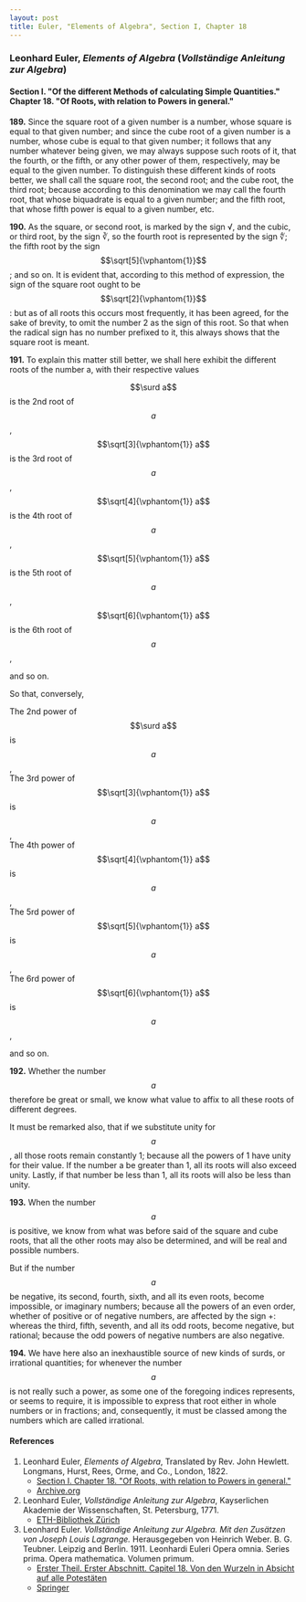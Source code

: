 ```yaml
---
layout: post
title: Euler, "Elements of Algebra", Section I, Chapter 18
---
```


### Leonhard Euler, *Elements of Algebra* (*Vollständige Anleitung zur Algebra*)

#### Section I. "Of the different Methods of calculating Simple Quantities." Chapter 18. "Of Roots, with relation to Powers in general."

**189.** Since the square root of a given number is a number,
whose square is equal to that given number; and since
the cube root of a given number is a number, whose cube is
equal to that given number; it follows that any number
whatever being given, we may always suppose such roots of
it, that the fourth, or the fifth, or any other power of them,
respectively, may be equal to the given number.
To distinguish these different kinds of roots better, we shall call the
square root, the second root; and the cube root, the third
root; because according to this denomination we may call
the fourth root, that whose biquadrate is equal to a given
number; and the fifth root, that whose fifth power is equal
to a given number, etc.

**190.** As the square, or second root, is marked by the sign
√, and the cubic, or third root, by the sign ∛, so the fourth
root is represented by the sign ∜; the fifth root by the sign
$$\sqrt[5]{\vphantom{1}}$$; and so on. It is evident that, according to this method
of expression, the sign of the square root ought to be $$\sqrt[2]{\vphantom{1}}$$:
but as of all roots this occurs most frequently, it has been
agreed, for the sake of brevity, to omit the number 2 as the
sign of this root. So that when the radical sign has no number prefixed to it,
this always shows that the square root is
meant.

**191.** To explain this matter still better, we shall here
exhibit the different roots of the number a, with their respective values

$$\surd a$$ is the 2nd root of $$a$$,  
$$\sqrt[3]{\vphantom{1}} a$$ is the 3rd root of $$a$$,  
$$\sqrt[4]{\vphantom{1}} a$$ is the 4th root of $$a$$,  
$$\sqrt[5]{\vphantom{1}} a$$ is the 5th root of $$a$$,  
$$\sqrt[6]{\vphantom{1}} a$$ is the 6th root of $$a$$,

and so on.

So that, conversely,

The 2nd power of $$\surd a$$ is $$a$$,  
The 3rd power of $$\sqrt[3]{\vphantom{1}} a$$ is $$a$$,  
The 4th power of $$\sqrt[4]{\vphantom{1}} a$$ is $$a$$,  
The 5rd power of $$\sqrt[5]{\vphantom{1}} a$$ is $$a$$,  
The 6rd power of $$\sqrt[6]{\vphantom{1}} a$$ is $$a$$,

and so on.

**192.** Whether the number $$a$$ therefore be great or small,
we know what value to affix to all these roots of different
degrees.

It must be remarked also, that if we substitute unity for $$a$$,
all those roots remain constantly 1; because all the powers
of 1 have unity for their value. If the number a be greater
than 1, all its roots will also exceed unity. Lastly, if that
number be less than 1, all its roots will also be less than
unity.

**193.** When the number $$a$$ is positive, we know from what
was before said of the square and cube roots, that all the
other roots may also be determined, and will be real and
possible numbers.

But if the number $$a$$ be negative, its second, fourth, sixth,
and all its even roots, become impossible, or imaginary numbers;
because all the powers of an even order, whether of
positive or of negative numbers, are affected by the sign +:
whereas the third, fifth, seventh, and all its odd roots, become
negative, but rational; because the odd powers of negative
numbers are also negative.

**194.** We have here also an inexhaustible source of new
kinds of surds, or irrational quantities; for whenever the
number $$a$$ is not really such a power, as some one of the
foregoing indices represents, or seems to require, it is impossible
to express that root either in whole numbers or in
fractions; and, consequently, it must be classed among the
numbers which are called irrational.



#### References

1. Leonhard Euler, *Elements of Algebra*, Translated by Rev. John Hewlett. Longmans, Hurst, Rees, Orme, and Co., London, 1822.
    - [Section I. Chapter 18. "Of Roots, with relation to Powers in general."](/assets/euler/en/I-18.pdf)
    - [Archive.org](https://archive.org/details/elementsofalgebr00euleuoft/)
3. Leonhard Euler, *Vollständige Anleitung zur Algebra*, Kayserlichen Akademie der Wissenschaften, St. Petersburg, 1771.
    - [ETH-Bibliothek Zürich](https://doi.org/10.3931/e-rara-9093)
2. Leonhard Euler. *Vollständige Anleitung zur Algebra. Mit den Zusätzen von Joseph Louis Lagrange.* Herausgegeben von Heinrich Weber. B. G. Teubner. Leipzig and Berlin. 1911. Leonhardi Euleri Opera omnia. Series prima. Opera mathematica. Volumen primum.
    - [Erster Theil. Erster Abschnitt. Capitel 18. Von den Wurzeln in Absicht auf alle Potestäten](/assets/euler/de/I-I-18.pdf)
    - [Springer](https://link.springer.com/book/9783764314002)
